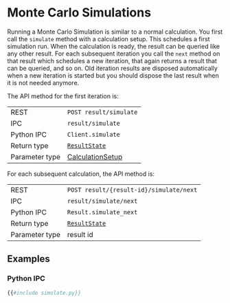 # Monte Carlo Simulations

Running a Monte Carlo Simulation is similar to a normal calculation. You first
call the `simulate` method with a calculation setup. This schedules a first
simulation run. When the calculation is ready, the result can be queried like
any other result. For each subsequent iteration you call the `next` method on
that result which schedules a new iteration, that again returns a result that
can be queried, and so on. Old iteration results are disposed automatically when
a new iteration is started but you should dispose the last result when it is not
needed anymore.

The API method for the first iteration is:

|                |                                                                                           |
| -------------- | ----------------------------------------------------------------------------------------- |
| REST           | `POST result/simulate`                                                                    |
| IPC            | `result/simulate`                                                                         |
| Python IPC     | `Client.simulate`                                                                         |
| Return type    | [`ResultState`](http://greendelta.github.io/olca-schema/classes/ResultState.html)         |
| Parameter type | [CalculationSetup](http://greendelta.github.io/olca-schema/classes/CalculationSetup.html) |

For each subsequent calculation, the API method is:

|                |                                                                                   |
| -------------- | --------------------------------------------------------------------------------- |
| REST           | `POST result/{result-id}/simulate/next`                                           |
| IPC            | `result/simulate/next`                                                            |
| Python IPC     | `Result.simulate_next`                                                            |
| Return type    | [`ResultState`](http://greendelta.github.io/olca-schema/classes/ResultState.html) |
| Parameter type | result id                                                                         |

## Examples

### Python IPC

```py
{{#include simulate.py}}
```
